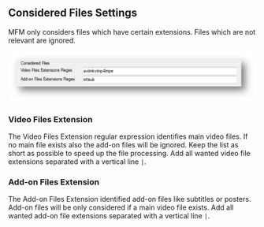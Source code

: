 ## Considered Files Settings
MFM only considers files which have certain extensions.  Files which are not relevant are ignored.

[![Considered Files](../images/ConsideredFiles.jpg)](../images/ConsideredFiles.jpg)

### Video Files Extension
The Video Files Extension regular expression identifies main video files.  If no main file exists also the add-on files will be ignored.  Keep the list as short as possible to speed up the file processing.  Add all wanted video file extensions separated with a vertical line `|`.

### Add-on Files Extension
The Add-on Files Extension identified add-on files like subtitles or posters.  Add-on files will be only considered if a main video file exists.  Add all wanted add-on file extensions separated with a vertical line `|`.
